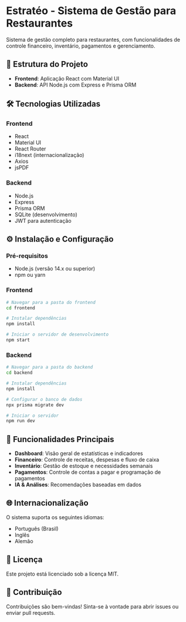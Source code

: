 # Estratéo - Sistema de Gestão para Restaurantes

Sistema de gestão completo para restaurantes, com funcionalidades de controle financeiro, inventário, pagamentos e gerenciamento.

## 🚀 Estrutura do Projeto

- **Frontend**: Aplicação React com Material UI
- **Backend**: API Node.js com Express e Prisma ORM

## 🛠️ Tecnologias Utilizadas

### Frontend
- React
- Material UI
- React Router
- i18next (internacionalização)
- Axios
- jsPDF

### Backend
- Node.js
- Express
- Prisma ORM
- SQLite (desenvolvimento)
- JWT para autenticação

## ⚙️ Instalação e Configuração

### Pré-requisitos
- Node.js (versão 14.x ou superior)
- npm ou yarn

### Frontend

```bash
# Navegar para a pasta do frontend
cd frontend

# Instalar dependências
npm install

# Iniciar o servidor de desenvolvimento
npm start
```

### Backend

```bash
# Navegar para a pasta do backend
cd backend

# Instalar dependências
npm install

# Configurar o banco de dados
npx prisma migrate dev

# Iniciar o servidor
npm run dev
```

## 📱 Funcionalidades Principais

- **Dashboard**: Visão geral de estatísticas e indicadores
- **Financeiro**: Controle de receitas, despesas e fluxo de caixa
- **Inventário**: Gestão de estoque e necessidades semanais
- **Pagamentos**: Controle de contas a pagar e programação de pagamentos
- **IA & Análises**: Recomendações baseadas em dados

## 🌐 Internacionalização

O sistema suporta os seguintes idiomas:
- Português (Brasil)
- Inglês
- Alemão

## 📝 Licença

Este projeto está licenciado sob a licença MIT.

## 👥 Contribuição

Contribuições são bem-vindas! Sinta-se à vontade para abrir issues ou enviar pull requests. 